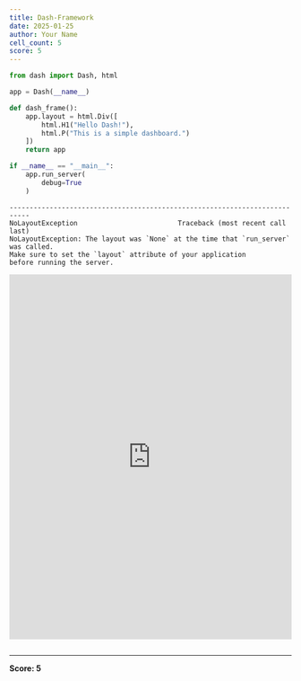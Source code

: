 ```yaml
---
title: Dash-Framework
date: 2025-01-25
author: Your Name
cell_count: 5
score: 5
---
```


```python
from dash import Dash, html
```


```python
app = Dash(__name__)
```


```python
def dash_frame():
    app.layout = html.Div([
        html.H1("Hello Dash!"),
        html.P("This is a simple dashboard.")
    ])
    return app
```


```python
if __name__ == "__main__":
    app.run_server(
        debug=True
    )
```

    ---------------------------------------------------------------------------
    NoLayoutException                         Traceback (most recent call last)
    NoLayoutException: The layout was `None` at the time that `run_server` was called.
    Make sure to set the `layout` attribute of your application
    before running the server.
    




<iframe
    width="100%"
    height="650"
    src="http://127.0.0.1:8050/"
    frameborder="0"
    allowfullscreen

></iframe>




```python

```


---
**Score: 5**
